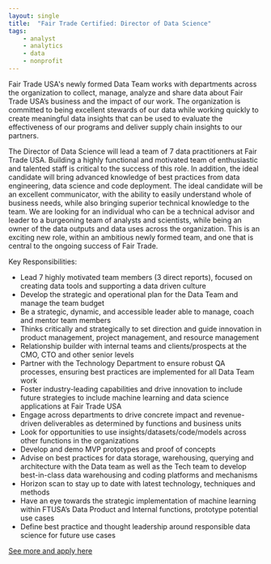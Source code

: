 ```yaml
---
layout: single
title:  "Fair Trade Certified: Director of Data Science"
tags: 
    - analyst
    - analytics
    - data
    - nonprofit
---
```


Fair Trade USA's newly formed Data Team works with departments across the organization to collect, manage, analyze and share data about Fair Trade USA’s business and the impact of our work.  The organization is committed to being excellent stewards of our data while working quickly to create meaningful data insights that can be used to evaluate the effectiveness of our programs and deliver supply chain insights to our partners.

The Director of Data Science will lead a team of 7 data practitioners at Fair Trade USA.  Building a highly functional and motivated team of enthusiastic and talented staff is critical to the success of this role.  In addition, the ideal candidate will bring advanced knowledge of best practices from data engineering, data science and code deployment. The ideal candidate will be an excellent communicator, with the ability to easily understand whole of business needs, while also bringing superior technical knowledge to the team. We are looking for an individual who can be a technical advisor and leader to a burgeoning team of analysts and scientists, while being an owner of the data outputs and data uses across the organization. This is an exciting new role, within an ambitious newly formed team, and one that is central to the ongoing success of Fair Trade. 

Key Responsibilities:
* Lead 7 highly motivated team members (3 direct reports), focused on creating data tools and supporting a data driven culture
* Develop the strategic and operational plan for the Data Team and manage the team budget
* Be a strategic, dynamic, and accessible leader able to manage, coach and mentor team members
* Thinks critically and strategically to set direction and guide innovation in product management, project management, and resource management
* Relationship builder with internal teams and clients/prospects at the CMO, CTO and other senior levels
* Partner with the Technology Department to ensure robust QA processes, ensuring best practices are implemented for all Data Team work
* Foster industry-leading capabilities and drive innovation to include future strategies to include machine learning and data science applications at Fair Trade USA
* Engage across departments to drive concrete impact and revenue-driven deliverables as determined by functions and business units
* Look for opportunities to use insights/datasets/code/models across other functions in the organizations
* Develop and demo MVP prototypes and proof of concepts
* Advise on best practices for data storage, warehousing, querying and architecture with the Data team as well as the Tech team to develop best-in-class data warehousing and coding platforms and mechanisms
* Horizon scan to stay up to date with latest technology, techniques and methods
* Have an eye towards the strategic implementation of machine learning within FTUSA’s Data Product and Internal functions, prototype potential use cases
* Define best practice and thought leadership around responsible data science for future use cases

[See more and apply here](http://chp.tbe.taleo.net/chp02/ats/careers/requisition.jsp?org=TRANSFAIRUSA&cws=1&rid=405)

